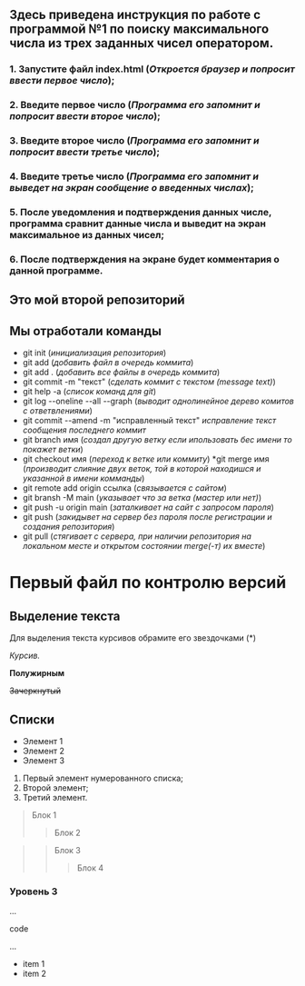 ## Здесь приведена инструкция по работе с программой №1 по поиску максимального числа из трех заданных чисел оператором.

### 1. Запустите файл index.html (*Откроется браузер и попросит ввести первое число*);
### 2. Введите первое число (*Программа его запомнит и попросит ввести второе число*);
### 3. Введите второе число (*Программа его запомнит и попросит ввести третье число*);
### 4. Введите третье число (*Программа его запомнит и выведет на экран сообщение о введенных числах*);
### 5. После уведомления и подтверждения данных числе, программа сравнит данные числа и выведит на экран максимальное из данных чисел;
### 6. После подтверждения на экране будет комментария о данной программе.

<p>

## Это мой второй репозиторий
## Мы отработали команды

</p>

* git init (*инициализация репозитория*)
* git add (*добавить файл в очередь коммита*)
* git add . (*добавить все файлы в очередь коммита*)
* git commit -m "текст" (*сделать коммит с текстом (message text)*)
* git help -a  (*список команд для git*)
* git log --oneline --all --graph (*выводит однолинейное дерево комитов с ответвлениями*)
* git commit --amend -m "исправленный текст" *исправление текст сообщения последнего коммит*
* git branch имя (*создал другую ветку если ипользовать бес имени  то покажет ветки*)
* git checkout имя (*переход к ветке или коммиту*)
*git merge имя (*производит слияние двух веток, той в которой находишся и указанной в имени комманды*)
* git remote add origin ссылка (*связывается с сайтом*)
* git bransh -M main (*указывает что за ветка (мастер или нет)*)
* git push -u origin main (*заталкивает на сайт с запросом пароля*)
* git push  (*закидывет на сервер без пароля после регистрации и создания репозитория*)
* git pull (*стягивает с сервера, при наличии репозитория на локальном месте и открытом состоянии merge(-т) их вместе*)

# Первый файл по контролю версий


## Выделение текста

Для выделения текста курсивов обрамите его звездочками (*) 

*Курсив.*

**Полужирным**

~~Зачеркнутый~~

## Списки

* Элемент 1
* Элемент 2
* Элемент 3

1. Первый элемент нумерованного списка;
2. Второй элемент;
3. Третий элемент.

> Блок 1 
>> Блок 2

>> Блок 3
>>> Блок 4

### Уровень 3

...

code

...

- item 1
- item 2

